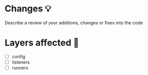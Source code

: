 # Changes 💡
Describe a review of your additions, changes or fixes into the code
# Layers affected 🤔
- [ ] config
- [ ] listeners
- [ ] runners